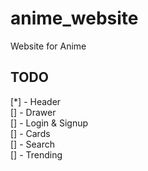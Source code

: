 # anime_website
Website for Anime

## TODO

[*] - Header\
[] - Drawer\
[] - Login & Signup\
[] - Cards\
[] - Search\
[] - Trending
